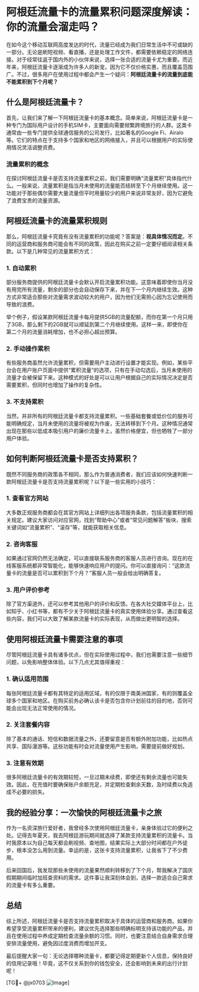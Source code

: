 # 阿根廷流量卡的流量累积问题深度解读：你的流量会溜走吗？

在如今这个移动互联网高度发达的时代，流量已经成为我们日常生活中不可或缺的一部分。无论是刷短视频、看直播，还是处理工作文件，都需要依赖稳定的网络连接。对于经常往返于国内外的小伙伴来说，选择一张合适的流量卡尤为重要。而近年来，阿根廷流量卡逐渐成为许多人的新宠，因为它不仅价格实惠，而且覆盖范围广。不过，很多用户在使用过程中都会产生一个疑问：**阿根廷流量卡的流量到底能不能累积到下个月呢？**

## 什么是阿根廷流量卡？

首先，让我们来了解一下阿根廷流量卡的基本概念。简单来说，阿根廷流量卡是一种专门为国际用户设计的手机SIM卡，主要面向需要频繁跨境旅行的人群。这类卡通常由一些专门提供全球通信服务的公司发行，比如著名的Google Fi、Airalo等。它们的特点在于支持多个国家和地区的网络接入，并且可以根据用户的实际使用情况灵活调整资费。

### 流量累积的概念

在探讨阿根廷流量卡是否支持流量累积之前，我们需要明确“流量累积”具体指代什么。一般来说，流量累积是指当月未使用的流量能否结转至下个月继续使用。这一功能对于那些偶尔需要大量流量但平时用量较少的用户来说非常友好，因为它避免了浪费宝贵的流量资源。

## 阿根廷流量卡的流量累积规则

那么，阿根廷流量卡究竟有没有流量累积的功能呢？答案是：**视具体情况而定**。不同的运营商和服务商可能会有不同的政策，因此在购买之前一定要仔细阅读相关条款。以下是几种常见的流量累积方式：

### 1. **自动累积**
部分服务商提供的阿根廷流量卡会默认开启流量累积功能。这意味着即使你当月没有用完所有流量，剩余的部分也会自动保存下来，并在下一个月内继续生效。这种方式非常适合那些对流量需求波动较大的用户，因为他们无需担心因为忘记使用而导致的浪费。

举个例子，假设某款阿根廷流量卡每月提供5GB的流量配额，而你在第一个月只用了3GB，那么剩下的2GB就可以顺延到第二个月继续使用。这样一来，即使你在第二个月的流量消耗增加，也不必担心超出预算。

### 2. **手动操作累积**
有些服务商虽然允许流量累积，但需要用户主动进行设置才能实现。例如，某些平台会在用户账户页面中提供“累积流量”的选项，只有在手动勾选后，当月未使用的流量才会被保留下来。这种模式的好处是可以让用户根据自己的实际情况决定是否需要累积，但同时也增加了操作的复杂性。

### 3. **不支持累积**
当然，并非所有的阿根廷流量卡都支持流量累积。一些基础套餐或低价位的服务可能明确规定，当月未使用的流量将被视为作废，无法转移到下个月。这种情况通常出现在那些以低成本吸引用户的廉价流量卡上，虽然价格便宜，但也牺牲了一部分用户体验。

## 如何判断阿根廷流量卡是否支持累积？

既然不同服务商的政策各不相同，那么作为普通消费者，我们应该如何快速判断一款阿根廷流量卡是否支持流量累积呢？以下是一些实用的小技巧：

### 1. 查看官方网站
大多数正规服务商都会在其官方网站上详细列出各项服务条款，包括流量累积的相关规定。建议大家访问对应官网，找到“帮助中心”或者“常见问题解答”板块，搜索关键词如“流量累积”、“滚存”等，就能获取相关信息。

### 2. 咨询客服
如果通过官网仍然无法确定，可以直接联系服务商的客服人员进行咨询。现在的在线客服系统都非常智能化，能够快速响应用户的提问。你可以直接询问：“这款流量卡的流量是否可以累积到下个月？”客服人员一般会给出明确答复。

### 3. 用户评价参考
除了官方渠道外，还可以参考其他用户的评价和反馈。在各大社交媒体平台上，比如知乎、小红书等，都有不少关于阿根廷流量卡的真实使用体验分享。通过查看这些内容，我们可以大致了解某款流量卡的实际表现，从而做出更明智的选择。

## 使用阿根廷流量卡需要注意的事项

尽管阿根廷流量卡具有诸多优点，但在实际使用过程中，我们也需要注意一些细节问题，以免影响整体体验。以下几点尤其值得重视：

### 1. 确认适用范围
每张阿根廷流量卡都有其特定的适用区域，有的仅限于南美洲国家，有的则覆盖全球多个国家和地区。在购买前务必确认该卡是否包含你计划前往的目的地，否则可能会出现无法正常使用的情况。

### 2. 关注套餐内容
除了基本的通话、短信和数据流量之外，还要留意是否有额外附加功能，比如热点共享、国际漫游等。这些功能有时会对流量使用产生影响，需要提前做好规划。

### 3. 注意有效期
很多阿根廷流量卡的有效期较短，一旦过期未续费，即使还有剩余流量也可能失效。因此，在充值时要确保账户余额充足，并定期检查剩余天数，及时续费以免造成不必要的损失。

## 我的经验分享：一次愉快的阿根廷流量卡之旅

作为一名资深旅行爱好者，我曾经多次使用阿根廷流量卡，亲身体验过它的便利之处。记得去年夏天，我去阿根廷游玩期间就选择了某款支持流量累积的流量卡。当时我原本以为自己每天都会刷视频、查地图，结果实际上大部分时间都在户外徒步，根本没怎么用到流量。幸运的是，这张卡支持流量累积，让我省下了不少费用。

后来回国后，我发现那些未使用的流量果然顺利转移到了下个月，帮我解决了国庆假期期间临时加班查资料的需求。这件事让我深刻体会到，选择一款适合自己需求的流量卡有多么重要。

## 总结

综上所述，阿根廷流量卡是否支持流量累积取决于具体的运营商和服务商。如果你希望享受流量累积带来的便利，建议优先选择那些明确标明支持该功能的产品，并且在使用过程中养成定期检查流量余额的习惯。同时，也要注意结合自身需求合理安排流量使用，避免因过度消费而增加开支。

最后提醒大家一句：无论选择哪种流量卡，都要记得定期更新个人信息，保持良好的信用记录哦！毕竟，这不仅关系到你的钱包安全，还会影响到未来的出行计划呢！

[TG💪+ @jx0703 ![Image](https://github.com/user-attachments/assets/dbca1d08-cadb-493c-b0ec-ad6f7a83f270)]